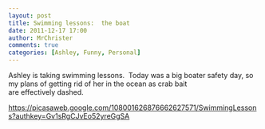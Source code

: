 ```yaml
---
layout: post
title: Swimming lessons:  the boat
date: 2011-12-17 17:00
author: MrChrister
comments: true
categories: [Ashley, Funny, Personal]
---
```

Ashley is taking swimming lessons.  Today was a big boater safety day, so my plans of getting rid of her in the ocean as crab bait are effectively dashed.

<a href="https://picasaweb.google.com/108001626876662627571/SwimmingLessons?authkey=Gv1sRgCJvEo52yreGgSA">https://picasaweb.google.com/108001626876662627571/SwimmingLessons?authkey=Gv1sRgCJvEo52yreGgSA</a>
